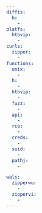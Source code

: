 ```yaml
---
diffis:
  h:
    -
platfs:
  htbvip:
    -
curls:
  zipper:
    -
functions:
  unix:
    -
  h:
    -
  htbvip:
    -
  fuzz:
    -
  api:
    -
  rce:
    -
  creds:
    -
  suid:
    -
  pathj:
    -

wals:
  zipperwu:
    -
  zippervi:
    -
---
```


